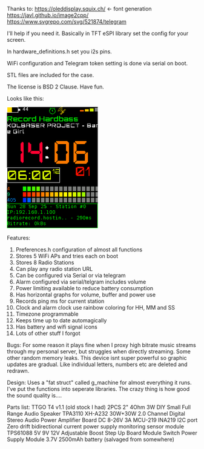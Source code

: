 Thanks to:
https://oleddisplay.squix.ch/ <- font generation
https://javl.github.io/image2cpp/
https://www.svgrepo.com/svg/521874/telegram

I'll help if you need it. Basically in TFT eSPI library set the config for your screen.

In hardware_definitions.h set you i2s pins.

WiFi configuration and Telegram token setting is done via serial on boot.

STL files are included for the case.

The license is BSD 2 Clause. Have fun.

Looks like this:

![Example of device screen.](lib/image.bmp)

Features:
1. Preferences.h configuration of almost all functions
2. Stores 5 WiFi APs and tries each on boot
3. Stores 8 Radio Stations
4. Can play any radio station URL
5. Can be configured via Serial or via telegram
6. Alarm configured via serial/telgram includes volume
7. Power limiting available to reduce battery consumption
8. Has horizontal graphs for volume, buffer and power use
9. Records ping ms for current station
10. Clock and alarm clock use rainbow coloring for HH, MM and SS
11. Timezone programmable
12. Keeps time up to date automagically
13. Has battery and wifi signal icons
14. Lots of other stuff I forgot

Bugs:
For some reason it plays fine when I proxy high bitrate music streams through my personal server, but struggles when directly streaming.
Some other random memory leaks.
This device isnt super powerful so graphic updates are gradual. Like individual letters, numbers etc are deleted and redrawn. 

Design:
Uses a "fat struct" called g_machine for almost everything it runs. I've put the functions into seperate libraries. The crazy thing is how good the sound quality is....

Parts list:
TTGO T4 v1.1 (old stock I had)
2PCS 2" 4Ohm 3W DIY Small Full Range Audio Speaker
TPA3110 XH-A232 30W+30W 2.0 Channel Digital Stereo Audio Power Amplifier Board DC 8-26V 3A
MCU-219 INA219 I2C port Zero drift bidirectional current power supply monitoring sensor module
TPS61088 5V 9V 12V Adjustable Boost Step Up Board Module Switch Power Supply Module 
3.7V 2500mAh battery (salvaged from somewhere)
